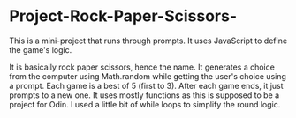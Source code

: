 # Project-Rock-Paper-Scissors-

This is a mini-project that runs through prompts. It uses JavaScript to define the game's logic.

It is basically rock paper scissors, hence the name. It generates a choice from the computer using Math.random while getting the user's choice using a prompt. Each game is a best of 5 (first to 3). After each game ends, it just prompts to a new one. It uses mostly functions as this is supposed to be a project for Odin. I used a little bit of while loops to simplify the round logic.